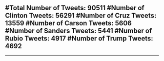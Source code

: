 #Total Number of Tweets: 90511 
#Number of Clinton Tweets: 56291
#Number of Cruz Tweets: 13559
#Number of Carson Tweets: 5606
#Number of Sanders Tweets: 5441
#Number of Rubio Tweets: 4917
#Number of Trump Tweets: 4692
---
---
